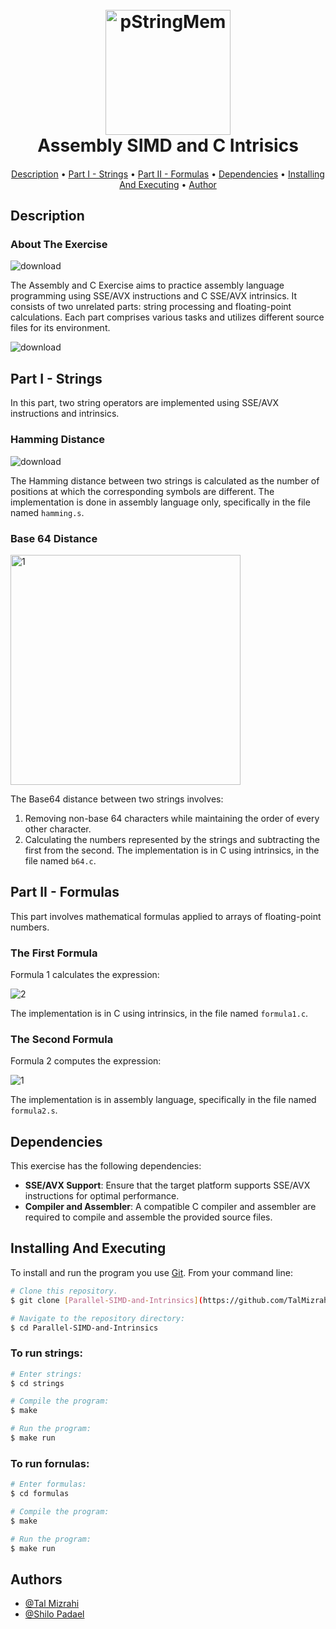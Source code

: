 <h1 align="center">
  
  <br>
<img width="200" alt="pStringMem" src="https://github.com/TalMizrahii/Assembly-Pstrings/assets/103560553/cc350fec-e689-4cd4-bdac-b3986187c914">

  <br>
  Assembly SIMD and C Intrisics
  <br>
</h1>

<h4 align="center"> </h4>

<p align="center">
  <a href="#description">Description</a> •
  <a href="#part-i---strings">Part I - Strings</a> •
  <a href="#part-ii---formulas">Part II - Formulas</a> •
  <a href="#dependencies">Dependencies</a> •
  <a href="#installing-and-executing">Installing And Executing</a> •
  <a href="#author">Author</a> 
</p>

## Description

### About The Exercise

![download](https://github.com/TalMizrahii/Parallel-SIMD-and-Intrinsics/assets/103560553/6b4b0a3f-34e8-4b84-af30-638abd585e58)


The Assembly and C Exercise aims to practice assembly language programming using SSE/AVX instructions and C SSE/AVX intrinsics. It consists of two unrelated parts: string processing and floating-point calculations. Each part comprises various tasks and utilizes different source files for its environment.

![download](https://github.com/TalMizrahii/Parallel-SIMD-and-Intrinsics/assets/103560553/eb54db1c-8269-4bd8-a120-1f2e2288453b)

## Part I - Strings

In this part, two string operators are implemented using SSE/AVX instructions and intrinsics.

### Hamming Distance

![download](https://github.com/TalMizrahii/Parallel-SIMD-and-Intrinsics/assets/103560553/ef9f1921-2ed3-4a47-8387-eeac0e586e1d)

The Hamming distance between two strings is calculated as the number of positions at which the corresponding symbols are different. The implementation is done in assembly language only, specifically in the file named `hamming.s`.

### Base 64 Distance

  <img width="368" alt="1" src="https://github.com/TalMizrahii/Parallel-SIMD-and-Intrinsics/assets/103560553/ad96798e-1e62-4b63-bb85-d43488c8f4aa.PNG">

The Base64 distance between two strings involves:
1. Removing non-base 64 characters while maintaining the order of every other character.
2. Calculating the numbers represented by the strings and subtracting the first from the second.
The implementation is in C using intrinsics, in the file named `b64.c`.

## Part II - Formulas

This part involves mathematical formulas applied to arrays of floating-point numbers.

### The First Formula

Formula 1 calculates the expression:

![2](https://github.com/TalMizrahii/Parallel-SIMD-and-Intrinsics/assets/103560553/ab7364b0-bfdd-4df2-9f09-be1b8a863a46)

The implementation is in C using intrinsics, in the file named `formula1.c`.

### The Second Formula

Formula 2 computes the expression:

![1](https://github.com/TalMizrahii/Parallel-SIMD-and-Intrinsics/assets/103560553/5b4fe6eb-762d-4d11-89a4-e22952de3ed2)


The implementation is in assembly language, specifically in the file named `formula2.s`.

## Dependencies

This exercise has the following dependencies:

- **SSE/AVX Support**: Ensure that the target platform supports SSE/AVX instructions for optimal performance.
- **Compiler and Assembler**: A compatible C compiler and assembler are required to compile and assemble the provided source files.

## Installing And Executing

To install and run the program you use [Git](https://git-scm.com). From your command line:

```bash
# Clone this repository.
$ git clone [Parallel-SIMD-and-Intrinsics](https://github.com/TalMizrahii/Parallel-SIMD-and-Intrinsics)

# Navigate to the repository directory:
$ cd Parallel-SIMD-and-Intrinsics
```

### To run strings:
```bash
# Enter strings:
$ cd strings

# Compile the program:
$ make

# Run the program:
$ make run
```

### To run fornulas:
```bash
# Enter formulas:
$ cd formulas

# Compile the program:
$ make

# Run the program:
$ make run
```
## Authors

* [@Tal Mizrahi](https://github.com/TalMizrahii)
* [@Shilo Padael](https://github.com/shilopadael)
